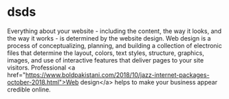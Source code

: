 # dsds
Everything about your website - including the content, the way it looks, and the way it works - is determined by the website design. Web design is a process of conceptualizing, planning, and building a collection of electronic files that determine the layout, colors, text styles, structure, graphics, images, and use of interactive features that deliver pages to your site visitors. Professional &lt;a href="https://www.boldpakistani.com/2018/10/jazz-internet-packages-october-2018.html">Web design&lt;/a> helps to make your business appear credible online.
